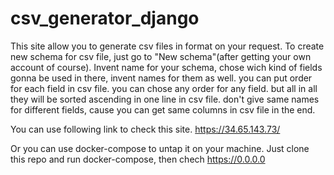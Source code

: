 # csv_generator_django


This site allow you to generate csv files in format on your request. To create new schema for csv file, just go to "New schema"(after getting your own account of course). Invent name for your schema, chose wich kind of fields gonna be used in there, invent names for them as well. you can put order for each field in csv file. you can chose any order for any field. but all in all they will be sorted ascending in one line in csv file. don't give same names for different fields, cause you can get same columns in csv file in the end.

You can use following link to check this site.
https://34.65.143.73/

Or you can use docker-compose to untap it on your machine. Just clone this repo and run docker-compose, then chech https://0.0.0.0

